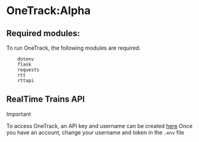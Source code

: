 # OneTrack:Alpha

## Required modules:

To run OneTrack, the following modules are required.
```
    dotenv
    flask
    requests
    rtt
    rttapi
```
## RealTime Trains API
> [!IMPORTANT]
> To access OneTrack, an API key and username can be created [here](https://api.rtt.io/accounts/register)
> Once you have an account, change your username and token in the `.env` file
